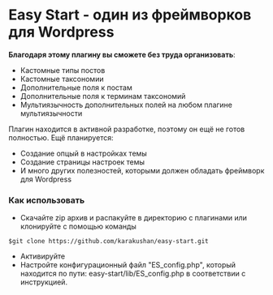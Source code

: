 # Easy Start - один из фреймворков для Wordpress

**Благодаря этому плагину вы сможете без труда организовать**:

  - Кастомные типы постов
  - Кастомные таксономии
  - Дополнительные поля к постам 
  - Дополнительные поля к терминам таксономий
  - Мультиязычность дополнительных полей на любом плагине мультиязычности

Плагин находится в активной разработке, поэтому он ещё не готов полностью. Ещё планируется:
  - Создание опцый в настройках темы
  - Создание страницы настроек темы
  - И много других полезностей, которыми должен обладать фреймворк для Wordpress

### Как использовать

  - Скачайте zip архив и распакуйте в директорию с плагинами или клонируйте с помощью команды 
```
$git clone https://github.com/karakushan/easy-start.git
```
  - Активируйте
  - Настройте конфигурационный файл "ES\_config.php", который находится по пути: easy-start/lib/ES_config.php в соответствии с инструкцией.
